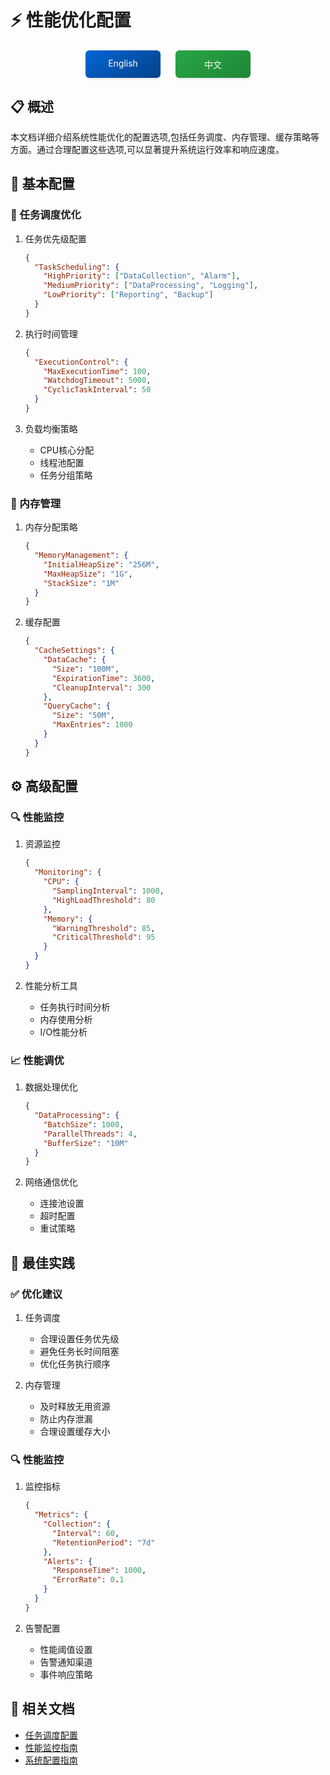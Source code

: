 # ⚡ 性能优化配置

<div align="center">
<div style="margin: 20px 0; display: flex; justify-content: center; gap: 24px;">
<a href="./README_EN.md" style="display: inline-block; width: 120px; padding: 12px 0; text-align: center; background: linear-gradient(145deg, #0366d6, #044289); color: white; text-decoration: none; border-radius: 6px; box-shadow: 0 2px 4px rgba(0,0,0,0.1); transition: all 0.3s ease;">
English
</a>
<a href="./README_CN.md" style="display: inline-block; width: 120px; padding: 12px 0; text-align: center; background: linear-gradient(145deg, #28a745, #208637); color: white; text-decoration: none; border-radius: 6px; box-shadow: 0 2px 4px rgba(0,0,0,0.1); transition: all 0.3s ease;">
中文
</a>
</div>
</div>

## 📋 概述
本文档详细介绍系统性能优化的配置选项,包括任务调度、内存管理、缓存策略等方面。通过合理配置这些选项,可以显著提升系统运行效率和响应速度。

## 📑 基本配置

### 🔄 任务调度优化

1. 任务优先级配置
   ```json
   {
     "TaskScheduling": {
       "HighPriority": ["DataCollection", "Alarm"],
       "MediumPriority": ["DataProcessing", "Logging"],
       "LowPriority": ["Reporting", "Backup"]
     }
   }
   ```

2. 执行时间管理
   ```json
   {
     "ExecutionControl": {
       "MaxExecutionTime": 100,
       "WatchdogTimeout": 5000,
       "CyclicTaskInterval": 50
     }
   }
   ```

3. 负载均衡策略
   - CPU核心分配
   - 线程池配置
   - 任务分组策略

### 💾 内存管理

1. 内存分配策略
   ```json
   {
     "MemoryManagement": {
       "InitialHeapSize": "256M",
       "MaxHeapSize": "1G",
       "StackSize": "1M"
     }
   }
   ```

2. 缓存配置
   ```json
   {
     "CacheSettings": {
       "DataCache": {
         "Size": "100M",
         "ExpirationTime": 3600,
         "CleanupInterval": 300
       },
       "QueryCache": {
         "Size": "50M",
         "MaxEntries": 1000
       }
     }
   }
   ```

## ⚙️ 高级配置

### 🔍 性能监控

1. 资源监控
   ```json
   {
     "Monitoring": {
       "CPU": {
         "SamplingInterval": 1000,
         "HighLoadThreshold": 80
       },
       "Memory": {
         "WarningThreshold": 85,
         "CriticalThreshold": 95
       }
     }
   }
   ```

2. 性能分析工具
   - 任务执行时间分析
   - 内存使用分析
   - I/O性能分析

### 📈 性能调优

1. 数据处理优化
   ```json
   {
     "DataProcessing": {
       "BatchSize": 1000,
       "ParallelThreads": 4,
       "BufferSize": "10M"
     }
   }
   ```

2. 网络通信优化
   - 连接池设置
   - 超时配置
   - 重试策略

## 📝 最佳实践

### ✅ 优化建议
1. 任务调度
   - 合理设置任务优先级
   - 避免任务长时间阻塞
   - 优化任务执行顺序

2. 内存管理
   - 及时释放无用资源
   - 防止内存泄漏
   - 合理设置缓存大小

### 🔍 性能监控
1. 监控指标
   ```json
   {
     "Metrics": {
       "Collection": {
         "Interval": 60,
         "RetentionPeriod": "7d"
       },
       "Alerts": {
         "ResponseTime": 1000,
         "ErrorRate": 0.1
       }
     }
   }
   ```

2. 告警配置
   - 性能阈值设置
   - 告警通知渠道
   - 事件响应策略

## 🔗 相关文档
- [任务调度配置](./task/scheduling/README_CN.md)
- [性能监控指南](./task/monitoring/README_CN.md)
- [系统配置指南](../README_CN.md)
